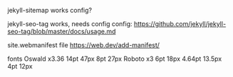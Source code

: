 jekyll-sitemap
    works
    config?

jekyll-seo-tag
    works, needs config
    config: https://github.com/jekyll/jekyll-seo-tag/blob/master/docs/usage.md

site.webmanifest file
    https://web.dev/add-manifest/



fonts
    Oswald x3.36
        14pt 47px
        8pt 27px
    Roboto x3
        6pt 18px
        4.64pt 13.5px
        4pt 12px
